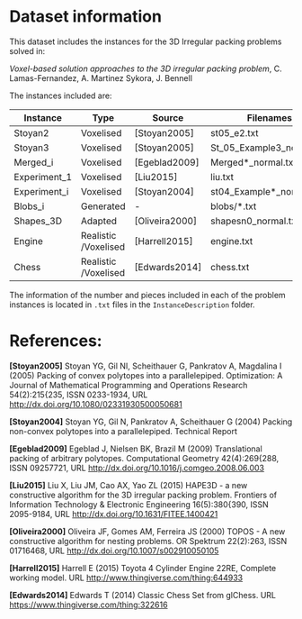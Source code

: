 # Dataset information
This dataset includes the instances for the 3D Irregular packing problems solved in:

_Voxel-based solution approaches to the 3D irregular packing problem_, C. Lamas-Fernandez, A. Martinez Sykora, J. Bennell

The instances included are:

|Instance | 	Type	| Source 	|Filenames |
| --- | 	 ---	|  --- 	| --- |
|Stoyan2 | 	    Voxelised   |	 [Stoyan2005]   | 	st05_e2.txt |
|Stoyan3 | 	    Voxelised   |	 [Stoyan2005]   | 	St_05_Example3_normal.txt |
|Merged_i |  	Voxelised   |	 [Egeblad2009]  | 	Merged*_normal.txt |
|Experiment_1 | Voxelised   |	 [Liu2015]      | 	liu.txt |
|Experiment_i | Voxelised   |	[Stoyan2004]    | 	st04_Example*_normal.txt |
|Blobs_i |  	Generated	|   -               |	blobs/*.txt |
|Shapes_3D | 	Adapted 	|   [Oliveira2000]	|   shapesn0_normal.txt |
|Engine | 	    Realistic /Voxelised   |	[Harrell2015]   |	engine.txt |
|Chess | 	    Realistic /Voxelised   |	[Edwards2014]   |	chess.txt |

The information of the number and pieces included in each of the problem instances is located in `.txt` files in the `InstanceDescription` folder.

# References:

**[Stoyan2005]** Stoyan YG, Gil NI, Scheithauer G, Pankratov A, Magdalina I (2005) Packing of convex polytopes into a parallelepiped. Optimization: A Journal of Mathematical Programming and Operations Research 54(2):215{235, ISSN 0233-1934, URL http://dx.doi.org/10.1080/02331930500050681 

**[Stoyan2004]** Stoyan YG, Gil N, Pankratov A, Scheithauer G (2004) Packing non-convex polytopes into a parallelepiped. Technical Report

**[Egeblad2009]** Egeblad J, Nielsen BK, Brazil M (2009) Translational packing of arbitrary polytopes. Computational Geometry 42(4):269{288, ISSN 09257721, URL http://dx.doi.org/10.1016/j.comgeo.2008.06.003

**[Liu2015]** Liu X, Liu JM, Cao AX, Yao ZL (2015) HAPE3D - a new constructive algorithm for the 3D irregular packing problem. Frontiers of Information Technology & Electronic Engineering 16(5):380{390, ISSN 2095-9184, URL http://dx.doi.org/10.1631/FITEE.1400421 

**[Oliveira2000]** Oliveira JF, Gomes AM, Ferreira JS (2000) TOPOS - A new constructive algorithm for nesting problems. OR Spektrum 22(2):263, ISSN 01716468, URL http://dx.doi.org/10.1007/s002910050105 

**[Harrell2015]** Harrell E (2015) Toyota 4 Cylinder Engine 22RE, Complete working model. URL http://www.thingiverse.com/thing:644933 

**[Edwards2014]** Edwards T (2014) Classic Chess Set from glChess. URL https://www.thingiverse.com/thing:322616 
